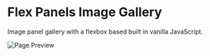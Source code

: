 # Flex Panels Image Gallery

Image panel gallery with a flexbox based built in vanilla JavaScript.

![Page Preview](./images/gif.gif)